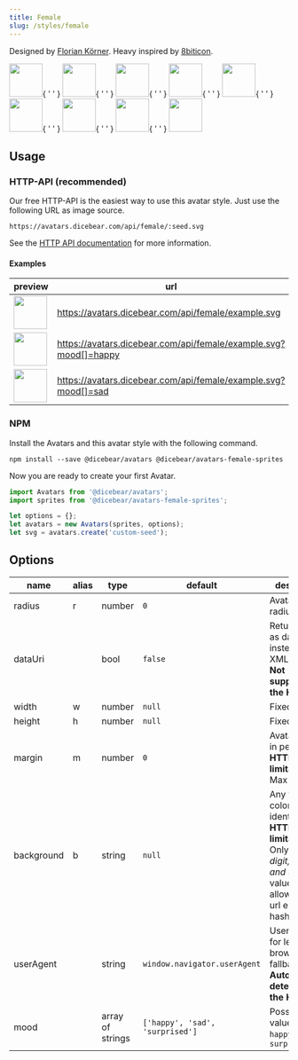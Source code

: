 ```yaml
---
title: Female
slug: /styles/female
---
```


Designed by <a href="https://github.com/FlorianKoerner">Florian Körner</a>. Heavy inspired by
[8biticon](https://github.com/matveyco/8biticon).

<p>
    <img src="https://avatars.dicebear.com/api/female/1.svg" width="60" />{ ' ' }
    <img src="https://avatars.dicebear.com/api/female/2.svg" width="60" />{ ' ' }
    <img src="https://avatars.dicebear.com/api/female/3.svg" width="60" />{ ' ' }
    <img src="https://avatars.dicebear.com/api/female/4.svg" width="60" />{ ' ' }
    <img src="https://avatars.dicebear.com/api/female/5.svg" width="60" />{ ' ' }
    <img src="https://avatars.dicebear.com/api/female/6.svg" width="60" />{ ' ' }
    <img src="https://avatars.dicebear.com/api/female/7.svg" width="60" />{ ' ' }
    <img src="https://avatars.dicebear.com/api/female/8.svg" width="60" />{ ' ' }
    <img src="https://avatars.dicebear.com/api/female/9.svg" width="60" />
</p>

## Usage

### HTTP-API (recommended)

Our free HTTP-API is the easiest way to use this avatar style. Just use the following URL as image source.

    https://avatars.dicebear.com/api/female/:seed.svg

See the [HTTP API documentation](/docs/http-api) for more information.

#### Examples

| preview                                                                                   | url                                                              |
| ----------------------------------------------------------------------------------------- | ---------------------------------------------------------------- |
| <img src="https://avatars.dicebear.com/api/female/example.svg" width="60" />              | https://avatars.dicebear.com/api/female/example.svg              |
| <img src="https://avatars.dicebear.com/api/female/example.svg?mood[]=happy" width="60" /> | https://avatars.dicebear.com/api/female/example.svg?mood[]=happy |
| <img src="https://avatars.dicebear.com/api/female/example.svg?mood[]=sad" width="60" />   | https://avatars.dicebear.com/api/female/example.svg?mood[]=sad   |

### NPM

Install the Avatars and this avatar style with the following command.

    npm install --save @dicebear/avatars @dicebear/avatars-female-sprites

Now you are ready to create your first Avatar.

```js
import Avatars from '@dicebear/avatars';
import sprites from '@dicebear/avatars-female-sprites';

let options = {};
let avatars = new Avatars(sprites, options);
let svg = avatars.create('custom-seed');
```

## Options

| name       | alias | type             | default                         | description                                                                                                                                         |
| ---------- | ----- | ---------------- | ------------------------------- | --------------------------------------------------------------------------------------------------------------------------------------------------- |
| radius     | r     | number           | `0`                             | Avatar border radius                                                                                                                                |
| dataUri    |       | bool             | `false`                         | Return avatar as data uri instead of XML <br /> **Not supported by the HTTP API**                                                                   |
| width      | w     | number           | `null`                          | Fixed width                                                                                                                                         |
| height     | h     | number           | `null`                          | Fixed height                                                                                                                                        |
| margin     | m     | number           | `0`                             | Avatar margin in percent<br /> **HTTP-API limitation** Max value `25`                                                                               |
| background | b     | string           | `null`                          | Any valid color identifier<br /> **HTTP-API limitation** Only hex _(3-digit, 6-digit and 8-digit)_ values are allowed. Use url encoded hash: `%23`. |
| userAgent  |       | string           | `window.navigator.userAgent`    | User-Agent for legacy browser fallback<br /> **Automatically detected by the HTTP API**                                                             |
| mood       |       | array of strings | `['happy', 'sad', 'surprised']` | Possible values: `sad`, `happy`, `surprised`                                                                                                        |
